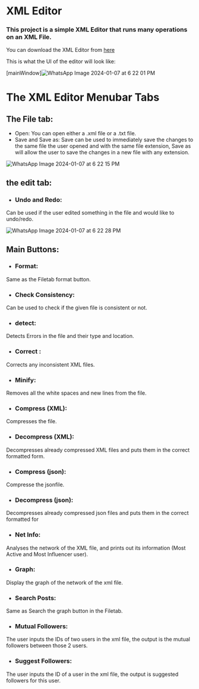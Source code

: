 # XML Editor

### This project is a simple XML Editor that runs many operations on an XML File.

You can download the XML Editor from [here](https://drive.google.com/file/d/1BYXo02YTunAQo-e_ypvv8viLTliNOdQl/view?usp=share_link)

This is what the UI of the editor will look like:

[mainWindow]![WhatsApp Image 2024-01-07 at 6 22 01 PM](https://github.com/AhmedEissaeng/D_S-Project/assets/91396631/20049bfb-a247-4285-acf3-5d0fa518d393)



# The XML Editor Menubar Tabs
## The File tab:
* Open: You can open either a .xml file or a .txt file.
* Save and Save as: Save can be used to immediately save the changes to the same file the user opened and with the same file extension, Save as will allow the user to save the changes in a new file with any extension.

![WhatsApp Image 2024-01-07 at 6 22 15 PM](https://github.com/AhmedEissaeng/D_S-Project/assets/91396631/b50cb76f-0b19-49a8-b3aa-ae3f46c8de28)


## the edit tab:
* ### Undo and Redo: 
Can be used if the user edited something in the file and would like to undo/redo.

![WhatsApp Image 2024-01-07 at 6 22 28 PM](https://github.com/AhmedEissaeng/D_S-Project/assets/91396631/5bff0835-8dc8-409b-a2d7-562e8ea66e63)


## Main Buttons:
* ### Format: 
Same as the Filetab format button.
* ### Check Consistency: 
Can be used to check if the given file is consistent or not.
* ### detect: 
Detects Errors in the file and their type and location.
* ### Correct : 
Corrects any inconsistent XML files.
* ### Minify: 
Removes all the white spaces and new lines from the file.
* ### Compress (XML): 
Compresses the file.
* ### Decompress (XML): 
Decompresses already compressed XML files and puts them in the correct formatted form.
* ### Compress (json): 
Compresse the jsonfile.
* ### Decompress (json): 
Decompresses already compressed json files and puts them in the correct formatted for
* ### Net Info: 
Analyses the network of the XML file, and prints out its information (Most Active and Most Influencer user).
* ### Graph: 
Display the graph of the network of the xml file.
* ### Search Posts: 
Same as Search the graph button in the Filetab.
* ### Mutual Followers: 
The user inputs the IDs of two users in the xml file, the output is the mutual followers between those 2 users.
* ### Suggest Followers: 
The user inputs the ID of a user in the xml file, the output is suggested followers for this user.
